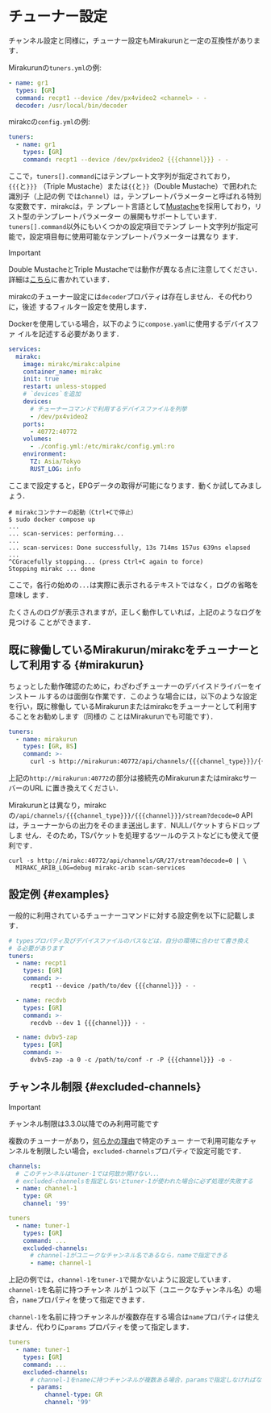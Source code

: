# チューナー設定

チャンネル設定と同様に，チューナー設定もMirakurunと一定の互換性があります．

Mirakurunの`tuners.yml`の例:

```yaml
- name: gr1
  types: [GR]
  command: recpt1 --device /dev/px4video2 <channel> - -
  decoder: /usr/local/bin/decoder
```

mirakcの`config.yml`の例:

```yaml
tuners:
  - name: gr1
    types: [GR]
    command: recpt1 --device /dev/px4video2 {{{channel}}} - -
```

ここで，`tuners[].command`にはテンプレート文字列が指定されており，`{{{`と`}}}`
（Triple Mustache）または`{{`と`}}`（Double Mustache）で囲われた識別子（上記の例
では`channel`）は，テンプレートパラメーターと呼ばれる特別な変数です．mirakcは，テ
ンプレート言語として[Mustache]を採用しており，リスト型のテンプレートパラメーター
の展開もサポートしています．`tuners[].command`以外にもいくつかの設定項目でテンプ
レート文字列が指定可能で，設定項目毎に使用可能なテンプレートパラメーターは異なり
ます．

> [!IMPORTANT]
> Double MustacheとTriple Mustacheでは動作が異なる点に注意してください．
> 詳細は[こちら](https://mustache.github.io/mustache.5.html)に書かれています．

mirakcのチューナー設定には`decoder`プロパティは存在しません．その代わりに，後述
するフィルター設定を使用します．

Dockerを使用している場合，以下のように`compose.yaml`に使用するデバイスファ
イルを記述する必要があります．

```yaml
services:
  mirakc:
    image: mirakc/mirakc:alpine
    container_name: mirakc
    init: true
    restart: unless-stopped
    # `devices`を追加
    devices:
      # チューナーコマンドで利用するデバイスファイルを列挙
      - /dev/px4video2
    ports:
      - 40772:40772
    volumes:
      - ./config.yml:/etc/mirakc/config.yml:ro
    environment:
      TZ: Asia/Tokyo
      RUST_LOG: info
```

ここまで設定すると，EPGデータの取得が可能になります．動くか試してみましょう．

```console
# mirakcコンテナーの起動（Ctrl+Cで停止）
$ sudo docker compose up
...
... scan-services: performing...
...
... scan-services: Done successfully, 13s 714ms 157us 639ns elapsed
...
^CGracefully stopping... (press Ctrl+C again to force)
Stopping mirakc ... done
```

ここで，各行の始めの`...`は実際に表示されるテキストではなく，ログの省略を意味し
ます．

たくさんのログが表示されますが，正しく動作していれば，上記のようなログを見つける
ことができます．

## 既に稼働しているMirakurun/mirakcをチューナーとして利用する {#mirakurun}

ちょっとした動作確認のために，わざわざチューナーのデバイスドライバーをインストー
ルするのは面倒な作業です．このような場合には，以下のような設定を行い，既に稼働し
ているMirakurunまたはmirakcをチューナーとして利用することをお勧めします（同様の
ことはMirakurunでも可能です）．

```yaml
tuners:
  - name: mirakurun
    types: [GR, BS]
    command: >-
      curl -s http://mirakurun:40772/api/channels/{{{channel_type}}}/{{{channel}}}/stream?decode=0
```

上記の`http://mirakurun:40772`の部分は接続先のMirakurunまたはmirakcサーバーのURL
に置き換えてください．

Mirakurunとは異なり，mirakcの`/api/channels/{{{channel_type}}}/{{{channel}}}/stream?decode=0`
APIは，チューナーからの出力をそのまま送出します．NULLパケットすらドロップしま
せん．そのため，TSパケットを処理するツールのテストなどにも使えて便利です．

```shell
curl -s http://mirakc:40772/api/channels/GR/27/stream?decode=0 | \
  MIRAKC_ARIB_LOG=debug mirakc-arib scan-services
```

## 設定例 {#examples}

一般的に利用されているチューナーコマンドに対する設定例を以下に記載します．

```yaml
# typesプロパティ及びデバイスファイルのパスなどは，自分の環境に合わせて書き換え
# る必要があります
tuners:
  - name: recpt1
    types: [GR]
    command: >-
      recpt1 --device /path/to/dev {{{channel}}} - -

  - name: recdvb
    types: [GR]
    command: >-
      recdvb --dev 1 {{{channel}}} - -

  - name: dvbv5-zap
    types: [GR]
    command: >-
      dvbv5-zap -a 0 -c /path/to/conf -r -P {{{channel}}} -o -
```

## チャンネル制限 {#excluded-channels}

> [!IMPORTANT]
> チャンネル制限は3.3.0以降でのみ利用可能です

複数のチューナーがあり，[何らかの理由](https://github.com/mirakc/mirakc/issues/2156)で特定のチュー
ナーで利用可能なチャンネルを制限したい場合，`excluded-channels`プロパティで設定可能です．

```yaml
channels:
  # このチャンネルはtuner-1では何故か開けない．．．
  # excluded-channelsを指定しないとtuner-1が使われた場合に必ず処理が失敗する
  - name: channel-1
    type: GR
    channel: '99'

tuners
  - name: tuner-1
    types: [GR]
    command: ...
    excluded-channels:
      # channel-1がユニークなチャンネル名であるなら，nameで指定できる
      - name: channel-1
```

上記の例では，`channel-1`を`tuner-1`で開かないように設定しています．`channel-1`を名前に持つチャンネ
ルが１つ以下（ユニークなチャンネル名）の場合，`name`プロパティを使って指定できます．

`channel-1`を名前に持つチャンネルが複数存在する場合は`name`プロパティは使えません．代わりに`params`
プロパティを使って指定します．

```yaml
tuners
  - name: tuner-1
    types: [GR]
    command: ...
    excluded-channels:
      # channel-1をnameに持つチャンネルが複数ある場合，paramsで指定しなければならない
      - params:
          channel-type: GR
          channel: '99'
```

[Mustache]: https://mustache.github.io/
